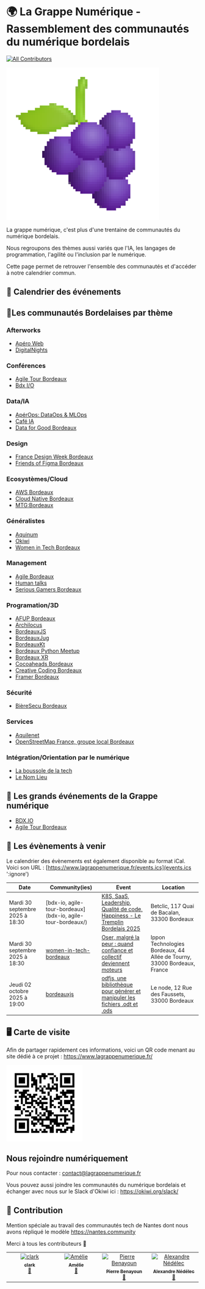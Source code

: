# 🌍 La Grappe Numérique - Rassemblement des communautés du numérique bordelais

[![All Contributors](https://img.shields.io/github/all-contributors/la-grappe-numerique/list-communities?color=ee8449&style=flat-square)](#contributors)

<div class="logo"><img src="docs/la_grappe.png"  width="400"/></div>

La grappe numérique, c'est plus d'une trentaine de communautés du numérique bordelais. 

Nous regroupons des thèmes aussi variés que l'IA, les langages de programmation, l'agilité ou l'inclusion par le numérique. 

Cette page permet de retrouver l'ensemble des communautés et d'accéder à notre calendrier commun.

## 📅 Calendrier des événements

<div id="calendar"></div>

## 🍷Les communautés Bordelaises par thème

### Afterworks

- [Apéro Web](apero-web/)
- [DigitalNights](digitalnights/)

### Conférences

- [Agile Tour Bordeaux](agile-tour-bordeaux/)
- [Bdx I/O](bdx-io/)

### Data/IA
- [ApérOps: DataOps & MLOps](bordeaux-aperops/)
- [Café IA](cafe-ia/)
- [Data for Good Bordeaux](data-for-good/)

### Design

- [France Design Week Bordeaux](france-design-week-bordeaux/)
- [Friends of Figma Bordeaux](friends-of-figma-bordeaux/)

### Ecosystèmes/Cloud

- [AWS Bordeaux](aws-bordeaux/)
- [Cloud Native Bordeaux](cloud-native-bordeaux/)
- [MTG:Bordeaux](mtg-bordeaux/)

### Généralistes
- [Aquinum](aquinum/)
- [Okiwi](okiwi/)
- [Women in Tech Bordeaux](women-in-tech-bordeaux/)

### Management

- [Agile Bordeaux](agile-bordeaux/)
- [Human talks](human-talks/)
- [Serious Gamers Bordeaux](serious-gamers-bordeaux/)

### Programation/3D

- [AFUP Bordeaux](afup-bordeaux/)
- [Archilocus](archilocus/)
- [BordeauxJS](bordeauxjs/)
- [BordeauxJug](bordeauxjug/)
- [BordeauxKt](bordeauxkt/)
- [Bordeaux Python Meetup](bordeaux-python-meetup/)
- [Bordeaux XR](bordeaux-xr/)
- [Cocoaheads Bordeaux](cocoaheads/)
- [Creative Coding Bordeaux](creative-coding-bordeaux/)
- [Framer Bordeaux](framer-bordeaux/)

### Sécurité
- [BièreSecu Bordeaux](bieresecu)

### Services

- [Aquilenet](aquilenet/)
- [OpenStreetMap France, groupe local Bordeaux](openstreetmap-bordeaux/)

### Intégration/Orientation par le numérique

- [La boussole de la tech](la-boussole-de-la-tech/)
- [Le Nom Lieu](le-nom-lieu/)

## 📅 Les grands événements de la Grappe numérique

- [BDX.IO](https://bdxio.fr/)
- [Agile Tour Bordeaux](https://agiletourbordeaux.fr/)

## 📅 Les évènements à venir

Le calendrier des évènements est également disponible au format iCal.
Voici son URL : [https://www.lagrappenumerique.fr/events.ics](events.ics ':ignore')

<!-- ALL-EVENTS:START - Do not remove or modify this section -->
<!-- ALL-EVENTS-LIST:START -->
| Date | Community(ies) | Event | Location |
|------|------------|--------|-----------|
| Mardi 30 septembre 2025 à 18:30 | [bdx-io, agile-tour-bordeaux](bdx-io, agile-tour-bordeaux/) | [K8S, SaaS, Leadership, Qualité de code, Happiness - Le Tremplin Bordelais 2025](https://www.meetup.com/fr-FR/craftsrecords/events/310781062) | Betclic, 117 Quai de Bacalan, 33300 Bordeaux |
| Mardi 30 septembre 2025 à 18:30 | [women-in-tech-bordeaux](women-in-tech-bordeaux/) | [Oser, malgré la peur : quand confiance et collectif deviennent moteurs](https://luma.com/17u8ysfd) | Ippon Technologies Bordeaux, 44 Allée de Tourny, 33000 Bordeaux, France |
| Jeudi 02 octobre 2025 à 19:00 | [bordeauxjs](bordeauxjs/) | [odfjs, une bibliothèque pour générer et manipuler les fichiers .odt et .ods](https://www.linkedin.com/events/odfjs-unebiblioth-quepourg-n-re7373626860389273600/) | Le node, 12 Rue des Faussets, 33000 Bordeaux |
<!-- ALL-EVENTS-LIST:END -->
<!-- ALL-EVENTS:END - Do not remove or modify this section -->

## 🖥  Carte de visite

Afin de partager rapidement ces informations, voici un QR code menant au site dédié à ce projet : [https://www.lagrappenumerique.fr/ ](https://www.lagrappenumerique.fr/#/)

<img src="docs/qrcode.png" width="200" height="200" />

## Nous rejoindre numériquement

Pour nous contacter : [contact@lagrappenumerique.fr](mailto:contact@lagrappenumerique.fr)

Vous pouvez aussi joindre les communautés du numérique bordelais et échanger avec nous sur le Slack d'Okiwi ici : https://okiwi.org/slack/

## 💫 Contribution

Mention spéciale au travail des communautés tech de Nantes dont nous avons répliqué le modèle https://nantes.community

Merci à tous les contributeurs 🙏

<!-- ALL-CONTRIBUTORS-LIST:START - Do not remove or modify this section -->
<!-- prettier-ignore-start -->
<!-- markdownlint-disable -->
<table>
  <tbody>
    <tr>
      <td align="center" valign="top" width="14.28%"><a href="http://akiros.it"><img src="https://avatars.githubusercontent.com/u/1411277?v=4?s=100" width="100px;" alt="clark"/><br /><sub><b>clark</b></sub></a><br /><a href="#doc-clark42" title="Documentation">📖</a></td>
      <td align="center" valign="top" width="14.28%"><a href="https://github.com/abenoit"><img src="https://avatars.githubusercontent.com/u/4036546?v=4?s=100" width="100px;" alt="Amélie"/><br /><sub><b>Amélie</b></sub></a><br /><a href="#doc-abenoit" title="Documentation">📖</a></td>
      <td align="center" valign="top" width="14.28%"><a href="https://www.linkedin.com/in/pierrebenayoun1976/"><img src="https://avatars.githubusercontent.com/u/9553035?v=4?s=100" width="100px;" alt="Pierre Benayoun"/><br /><sub><b>Pierre Benayoun</b></sub></a><br /><a href="#doc-BenayounP" title="Documentation">📖</a></td>
      <td align="center" valign="top" width="14.28%"><a href="https://techwatching.dev"><img src="https://avatars.githubusercontent.com/u/15186176?v=4?s=100" width="100px;" alt="Alexandre Nédélec"/><br /><sub><b>Alexandre Nédélec</b></sub></a><br /><a href="#doc-TechWatching" title="Documentation">📖</a></td>
    </tr>
  </tbody>
</table>

<!-- markdownlint-restore -->
<!-- prettier-ignore-end -->

<!-- ALL-CONTRIBUTORS-LIST:END -->
